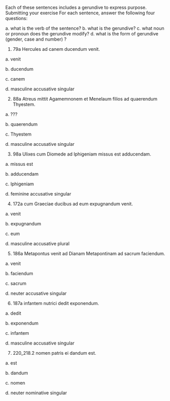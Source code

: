 Each of these sentences includes a gerundive to express purpose.
Submitting your exercise
For each sentence, answer the following four questions:

a. what is the verb of the sentence?
b. what is the gerundive?
c. what noun or pronoun does the gerundive modify?
d. what is the form of gerundive (gender, case and number) ?


1. 79a Hercules ad canem ducendum venit.

a. venit

b. ducendum

c. canem

d. masculine accusative singular

2. 88a Atreus mittit Agamemnonem et Menelaum filios ad quaerendum Thyestem.

a. ???

b. quaerendum

c. Thyestem

d. masculine accusative singular

3. 98a Ulixes cum Diomede ad Iphigeniam missus est adducendam.

a. missus est

b. adducendam

c. Iphigeniam

d. feminine accusative singular

4. 172a cum Graeciae ducibus ad eum expugnandum venit.

a. venit

b. expugnandum

c. eum

d. masculine accusative plural

5. 186a Metapontus venit ad Dianam Metapontinam ad sacrum faciendum.

a. venit

b. faciendum

c. sacrum

d. neuter accusative singular

6. 187a infantem nutrici dedit exponendum.

a. dedit

b. exponendum

c. infantem

d. masculine accusative singular

7. 220_218.2 nomen patris ei dandum est.

a. est

b. dandum

c. nomen

d. neuter nominative singular
